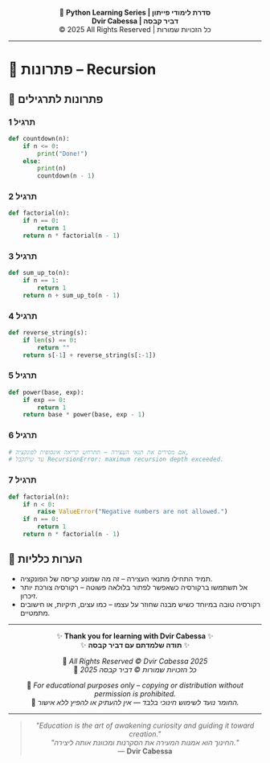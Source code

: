 <!-- DC_HEADER_START -->
<div align="center">

🐍 **Python Learning Series | סדרת לימודי פייתון**  
**Dvir Cabessa | דביר קבסה**  
© 2025 All Rights Reserved | כל הזכויות שמורות

</div>

---
<!-- DC_HEADER_END -->

# 📘 פתרונות – Recursion

## 🧪 פתרונות לתרגילים

### תרגיל 1
```python
def countdown(n):
    if n <= 0:
        print("Done!")
    else:
        print(n)
        countdown(n - 1)
```

### תרגיל 2
```python
def factorial(n):
    if n == 0:
        return 1
    return n * factorial(n - 1)
```

### תרגיל 3
```python
def sum_up_to(n):
    if n == 1:
        return 1
    return n + sum_up_to(n - 1)
```

### תרגיל 4
```python
def reverse_string(s):
    if len(s) == 0:
        return ""
    return s[-1] + reverse_string(s[:-1])
```

### תרגיל 5
```python
def power(base, exp):
    if exp == 0:
        return 1
    return base * power(base, exp - 1)
```

### תרגיל 6
```python
# אם מסירים את תנאי העצירה – תתרחש קריאה אינסופית לפונקציה,
# עד שיתקבל RecursionError: maximum recursion depth exceeded.
```

### תרגיל 7
```python
def factorial(n):
    if n < 0:
        raise ValueError("Negative numbers are not allowed.")
    if n == 0:
        return 1
    return n * factorial(n - 1)
```

## 💬 הערות כלליות

* תמיד התחילו מתנאי העצירה – זה מה שמונע קריסה של הפונקציה.
* אל תשתמשו ברקורסיה כשאפשר לפתור בלולאה פשוטה – רקורסיה צורכת יותר זיכרון.
* רקורסיה טובה במיוחד כשיש מבנה שחוזר על עצמו – כמו עצים, תיקיות, או חישובים מתמטיים.

<!-- DC_FOOTER_START -->
---

<div align="center">

✨ **Thank you for learning with Dvir Cabessa** ✨  
✨ **תודה שלמדתם עם דביר קבסה** ✨  

📘 *All Rights Reserved © Dvir Cabessa 2025*  
📘 *כל הזכויות שמורות © דביר קבסה 2025*  

🔗 *For educational purposes only – copying or distribution without permission is prohibited.*  
🔗 *החומר נועד לשימוש חינוכי בלבד — אין להעתיק או להפיץ ללא אישור.*

---

> _"Education is the art of awakening curiosity and guiding it toward creation."_  
> _"החינוך הוא אמנות המעירה את הסקרנות ומכוונת אותה ליצירה."_  
> — **Dvir Cabessa**

</div>
<!-- DC_FOOTER_END -->

